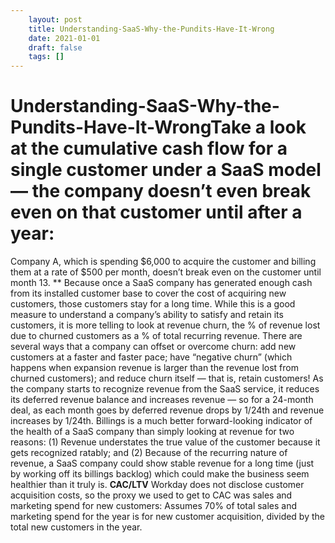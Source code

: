 ```yaml
---
 	layout: post
 	title: Understanding-SaaS-Why-the-Pundits-Have-It-Wrong
 	date: 2021-01-01
 	draft: false
 	tags: []
---
```


# Understanding-SaaS-Why-the-Pundits-Have-It-WrongTake a look at the cumulative cash flow for a single customer under a SaaS model — the company doesn’t even break even on that customer until after a year:
Company A, which is spending $6,000 to acquire the customer and billing them at a rate of $500 per month, doesn’t break even on the customer until month 13.
**
Because once a SaaS company has generated enough cash from its installed customer base to cover the cost of acquiring new customers, those customers stay for a long time.
While this is a good measure to understand a company’s ability to satisfy and retain its customers, it is more telling to look at revenue churn, the % of revenue lost due to churned customers as a % of total recurring revenue.
There are several ways that a company can offset or overcome churn: add new customers at a faster and faster pace; have “negative churn” (which happens when expansion revenue is larger than the revenue lost from churned customers); and reduce churn itself — that is, retain customers!
As the company starts to recognize revenue from the SaaS service, it reduces its deferred revenue balance and increases revenue — so for a 24-month deal, as each month goes by deferred revenue drops by 1/24th and revenue increases by 1/24th.
Billings is a much better forward-looking indicator of the health of a SaaS company than simply looking at revenue for two reasons: (1) Revenue understates the true value of the customer because it gets recognized ratably; and (2) Because of the recurring nature of revenue, a SaaS company could show stable revenue for a long time (just by working off its billings backlog) which could make the business seem healthier than it truly is.
**CAC/LTV**
Workday does not disclose customer acquisition costs, so the proxy we used to get to CAC was sales and marketing spend for new customers:
Assumes 70% of total sales and marketing spend for the year is for new customer acquisition, divided by the total new customers in the year.
